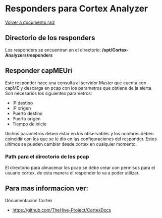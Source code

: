 # Responders para Cortex Analyzer 

[Volver a documento raiz](https://gitlab.unc.edu.ar/csirt/csirt-docs/tree/master#csirt-docs)

## Directorio de los responders
Los responders se encuentran en el directorio:
**/opt/Cortex-Analyzers/responders**

## Responder capMEUri
Este responder hace una consulta al servidor Master que cuenta con capME y descarga en pcap con los parametros que obtiene de la alerta.
Son necesarios los siguientes parametros:

- IP destino
- IP origen
- Puerto destino
- Puerto origen
- Tiempo de inicio

Dichos parametros deben estar en los observables y los nombres deben coincidir con los que se le dio en las configuraciones del responder.
Estos ultimos se pueden cambiar desde cortex en cualquier momento.

### Path para el directorio de los pcap
El directorio para almacenar los pcap se debe crear con permisos para el usuario cortex, de esta manera el responder lo va a poder utilizar. 

Para mas informacion ver:
-------------------------
Documentacion Cortex 

- https://github.com/TheHive-Project/CortexDocs
